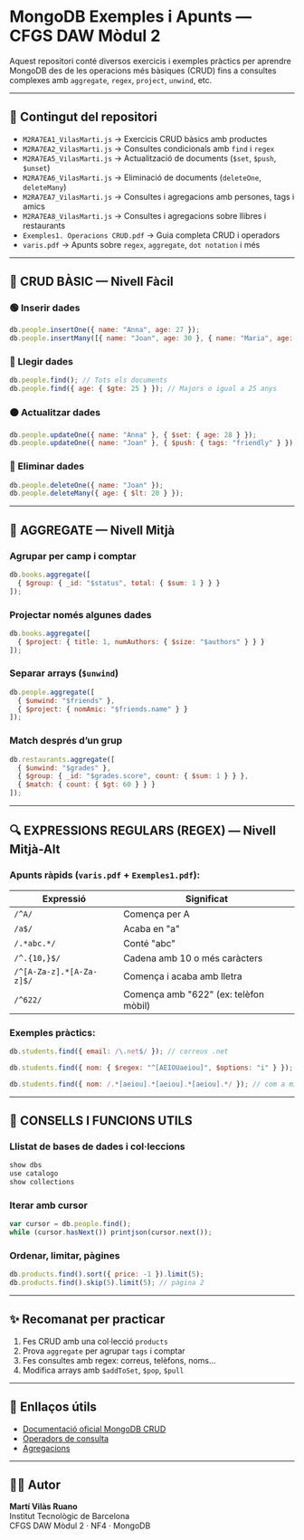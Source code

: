 # MongoDB Exemples i Apunts — CFGS DAW Mòdul 2

Aquest repositori conté diversos exercicis i exemples pràctics per aprendre MongoDB des de les operacions més bàsiques (CRUD) fins a consultes complexes amb `aggregate`, `regex`, `project`, `unwind`, etc.

---

## 📁 Contingut del repositori

- `M2RA7EA1_VilasMarti.js` → Exercicis CRUD bàsics amb productes
- `M2RA7EA2_VilasMarti.js` → Consultes condicionals amb `find` i `regex`
- `M2RA7EA5_VilasMarti.js` → Actualització de documents (`$set`, `$push`, `$unset`)
- `M2RA7EA6_VilasMarti.js` → Eliminació de documents (`deleteOne`, `deleteMany`)
- `M2RA7EA7_VilasMarti.js` → Consultes i agregacions amb persones, tags i amics
- `M2RA7EA8_VilasMarti.js` → Consultes i agregacions sobre llibres i restaurants
- `Exemples1. Operacions CRUD.pdf` → Guia completa CRUD i operadors
- `varis.pdf` → Apunts sobre `regex`, `aggregate`, `dot notation` i més

---

## 🧰 CRUD BÀSIC — Nivell Fàcil

### 🟢 Inserir dades
```js
db.people.insertOne({ name: "Anna", age: 27 });
db.people.insertMany([{ name: "Joan", age: 30 }, { name: "Maria", age: 25 }]);
```

### 🔵 Llegir dades
```js
db.people.find(); // Tots els documents
db.people.find({ age: { $gte: 25 } }); // Majors o igual a 25 anys
```

### 🟠 Actualitzar dades
```js
db.people.updateOne({ name: "Anna" }, { $set: { age: 28 } });
db.people.updateOne({ name: "Joan" }, { $push: { tags: "friendly" } });
```

### 🔴 Eliminar dades
```js
db.people.deleteOne({ name: "Joan" });
db.people.deleteMany({ age: { $lt: 20 } });
```

---

## 🧮 AGGREGATE — Nivell Mitjà

### Agrupar per camp i comptar
```js
db.books.aggregate([
  { $group: { _id: "$status", total: { $sum: 1 } } }
]);
```

### Projectar només algunes dades
```js
db.books.aggregate([
  { $project: { title: 1, numAuthors: { $size: "$authors" } } }
]);
```

### Separar arrays (`$unwind`)
```js
db.people.aggregate([
  { $unwind: "$friends" },
  { $project: { nomAmic: "$friends.name" } }
]);
```

### Match després d’un grup
```js
db.restaurants.aggregate([
  { $unwind: "$grades" },
  { $group: { _id: "$grades.score", count: { $sum: 1 } } },
  { $match: { count: { $gt: 60 } } }
]);
```

---

## 🔍 EXPRESSIONS REGULARS (REGEX) — Nivell Mitjà-Alt

### Apunts ràpids (`varis.pdf` + `Exemples1.pdf`):

| Expressió             | Significat                                  |
|-----------------------|---------------------------------------------|
| `/^A/`                | Comença per A                               |
| `/a$/`                | Acaba en "a"                                |
| `/.*abc.*/`           | Conté "abc"                                 |
| `/^.{10,}$/`          | Cadena amb 10 o més caràcters               |
| `/^[A-Za-z].*[A-Za-z]$/` | Comença i acaba amb lletra               |
| `/^622/`              | Comença amb "622" (ex: telèfon mòbil)       |

### Exemples pràctics:

```js
db.students.find({ email: /\.net$/ }); // correus .net

db.students.find({ nom: { $regex: "^[AEIOUaeiou]", $options: "i" } }); // comencen per vocal

db.students.find({ nom: /.*[aeiou].*[aeiou].*[aeiou].*/ }); // com a mínim 3 vocals
```

---

## 🧠 CONSELLS I FUNCIONS UTILS

### Llistat de bases de dades i col·leccions
```js
show dbs
use catalogo
show collections
```

### Iterar amb cursor
```js
var cursor = db.people.find();
while (cursor.hasNext()) printjson(cursor.next());
```

### Ordenar, limitar, pàgines
```js
db.products.find().sort({ price: -1 }).limit(5);
db.products.find().skip(5).limit(5); // pàgina 2
```

---

## ✨ Recomanat per practicar

1. Fes CRUD amb una col·lecció `products`
2. Prova `aggregate` per agrupar `tags` i comptar
3. Fes consultes amb regex: correus, telèfons, noms...
4. Modifica arrays amb `$addToSet`, `$pop`, `$pull`

---

## 🔗 Enllaços útils

- [Documentació oficial MongoDB CRUD](https://docs.mongodb.com/manual/crud/)
- [Operadors de consulta](https://www.mongodb.com/docs/manual/reference/operator/query/)
- [Agregacions](https://www.mongodb.com/docs/manual/aggregation/)

---

## 🧑‍🏫 Autor

**Martí Vilàs Ruano**  
Institut Tecnològic de Barcelona  
CFGS DAW Mòdul 2 · NF4 · MongoDB